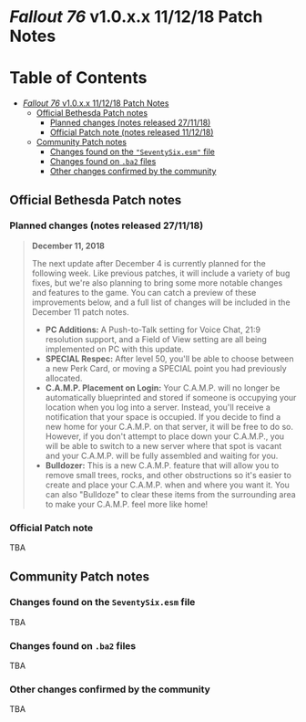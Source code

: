 # _Fallout 76_ v1.0.x.x 11/12/18 Patch Notes
Table of Contents
=================

* [<em>Fallout 76</em> v1.0.x.x 11/12/18 Patch Notes](#fallout-76-v1.0.x.x-111218-patch-notes)
   * [Official Bethesda Patch notes](#official-bethesda-patch-notes)
      * [Planned changes (notes released 27/11/18)](#planned-changes-notes-released-271118)
      * [Official Patch note (notes released 11/12/18)](#official-patch-note-notes-released-111218)
   * [Community Patch notes](#community-patch-notes)
      * [Changes found on the `"SeventySix.esm"` file](#changes-found-on-the-seventysixesm-file)
      * [Changes found on `.ba2` files](#changes-found-on-ba2-files)
      * [Other changes confirmed by the community](#other-changes-confirmed-by-the-community)
## Official Bethesda Patch notes

### Planned changes (notes released 27/11/18)

>**December 11, 2018**
>
>The next update after December 4 is currently planned for the following week. Like previous patches, it will include a variety of bug fixes, but we're also planning to bring some more notable changes and features to the game. You can catch a preview of these improvements below, and a full list of changes will be included in the December 11 patch notes.
>
>- **PC Additions:** A Push-to-Talk setting for Voice Chat, 21:9 resolution support, and a Field of View setting are all being implemented on PC with this update.
>- **SPECIAL Respec:** After level 50, you'll be able to choose between a new Perk Card, or moving a SPECIAL point you had previously allocated.
>- **C.A.M.P. Placement on Login:** Your C.A.M.P. will no longer be automatically blueprinted and stored if someone is occupying your location when you log into a server. Instead, you'll receive a notification that your space is occupied. If you decide to find a new home for your C.A.M.P. on that server, it will be free to do so. However, if you don't attempt to place down your C.A.M.P., you will be able to switch to a new server where that spot is vacant and your C.A.M.P. will be fully assembled and waiting for you.
>- **Bulldozer:** This is a new C.A.M.P. feature that will allow you to remove small trees, rocks, and other obstructions so it's easier to create and place your C.A.M.P. when and where you want it. You can also "Bulldoze" to clear these items from the surrounding area to make your C.A.M.P. feel more like home!

### Official Patch note

TBA

## Community Patch notes

### Changes found on the `SeventySix.esm` file

TBA

### Changes found on `.ba2` files

TBA

### Other changes confirmed by the community

TBA
